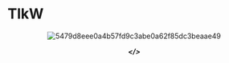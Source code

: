 # TlkW
 
 <div align="center">
 
 ![5479d8eee0a4b57fd9c3abe0a62f85dc3beaae49](https://user-images.githubusercontent.com/110054625/181353709-cf105ebe-2e5a-4c67-b89f-95541ca3ba82.gif)

 ***</>***

